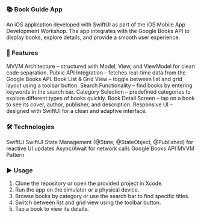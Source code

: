 ### 📚 Book Guide App

An iOS application developed with SwiftUI as part of the iOS Mobile App Development Workshop.
The app integrates with the Google Books API to display books, explore details, and provide a smooth user experience.

### 🚀 Features

MVVM Architecture – structured with Model, View, and ViewModel for clean code separation.
Public API Integration – fetches real-time data from the Google Books API.
Book List & Grid View – toggle between list and grid layout using a toolbar button.
Search Functionality – find books by entering keywords in the search bar.
Category Selection – predefined categories to explore different types of books quickly.
Book Detail Screen – tap on a book to see its cover, author, publisher, and description.
Responsive UI – designed with SwiftUI for a clean and adaptive interface.

### 🛠️ Technologies

SwiftUI
SwiftUI State Management (@State, @StateObject, @Published) for reactive UI updates
Async/Await for network calls
Google Books API
MVVM Pattern

### ▶️ Usage

1. Clone the repository or open the provided project in Xcode.
2. Run the app on the simulator or a physical device.
3. Browse books by category or use the search bar to find specific titles.
4. Switch between list and grid view using the toolbar button.
5. Tap a book to view its details.

